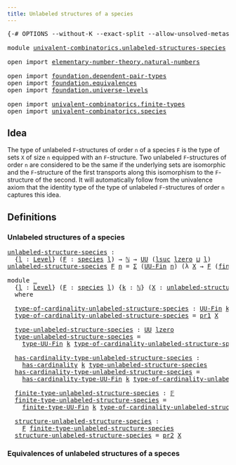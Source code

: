 ```yaml
---
title: Unlabeled structures of a species
---
```


<pre class="Agda"><a id="59" class="Symbol">{-#</a> <a id="63" class="Keyword">OPTIONS</a> <a id="71" class="Pragma">--without-K</a> <a id="83" class="Pragma">--exact-split</a> <a id="97" class="Pragma">--allow-unsolved-metas</a> <a id="120" class="Symbol">#-}</a>

<a id="125" class="Keyword">module</a> <a id="132" href="univalent-combinatorics.unlabeled-structures-species.html" class="Module">univalent-combinatorics.unlabeled-structures-species</a> <a id="185" class="Keyword">where</a>

<a id="192" class="Keyword">open</a> <a id="197" class="Keyword">import</a> <a id="204" href="elementary-number-theory.natural-numbers.html" class="Module">elementary-number-theory.natural-numbers</a>

<a id="246" class="Keyword">open</a> <a id="251" class="Keyword">import</a> <a id="258" href="foundation.dependent-pair-types.html" class="Module">foundation.dependent-pair-types</a>
<a id="290" class="Keyword">open</a> <a id="295" class="Keyword">import</a> <a id="302" href="foundation.equivalences.html" class="Module">foundation.equivalences</a>
<a id="326" class="Keyword">open</a> <a id="331" class="Keyword">import</a> <a id="338" href="foundation.universe-levels.html" class="Module">foundation.universe-levels</a>

<a id="366" class="Keyword">open</a> <a id="371" class="Keyword">import</a> <a id="378" href="univalent-combinatorics.finite-types.html" class="Module">univalent-combinatorics.finite-types</a>
<a id="415" class="Keyword">open</a> <a id="420" class="Keyword">import</a> <a id="427" href="univalent-combinatorics.species.html" class="Module">univalent-combinatorics.species</a>
</pre>
## Idea

The type of unlabeled `F`-structures of order `n` of a species `F` is the type of sets `X` of size `n` equipped with an `F`-structure. Two unlabeled `F`-structures of order `n` are considered to be the same if the underlying sets are isomorphic and the `F`-structure of the first transports along this isomorphism to the `F`-structure of the second. It will automatically follow from the univalence axiom that the identity type of the type of unlabeled `F`-structures of order `n` captures this idea.

## Definitions

### Unlabeled structures of a species

<pre class="Agda"><a id="unlabeled-structure-species"></a><a id="1038" href="univalent-combinatorics.unlabeled-structures-species.html#1038" class="Function">unlabeled-structure-species</a> <a id="1066" class="Symbol">:</a>
  <a id="1070" class="Symbol">{</a><a id="1071" href="univalent-combinatorics.unlabeled-structures-species.html#1071" class="Bound">l</a> <a id="1073" class="Symbol">:</a> <a id="1075" href="Agda.Primitive.html#597" class="Postulate">Level</a><a id="1080" class="Symbol">}</a> <a id="1082" class="Symbol">(</a><a id="1083" href="univalent-combinatorics.unlabeled-structures-species.html#1083" class="Bound">F</a> <a id="1085" class="Symbol">:</a> <a id="1087" href="univalent-combinatorics.species.html#429" class="Function">species</a> <a id="1095" href="univalent-combinatorics.unlabeled-structures-species.html#1071" class="Bound">l</a><a id="1096" class="Symbol">)</a> <a id="1098" class="Symbol">→</a> <a id="1100" href="elementary-number-theory.natural-numbers.html#1530" class="Datatype">ℕ</a> <a id="1102" class="Symbol">→</a> <a id="1104" href="foundation-core.universe-levels.html#235" class="Primitive">UU</a> <a id="1107" class="Symbol">(</a><a id="1108" href="Agda.Primitive.html#780" class="Primitive">lsuc</a> <a id="1113" href="Agda.Primitive.html#764" class="Primitive">lzero</a> <a id="1119" href="Agda.Primitive.html#810" class="Primitive Operator">⊔</a> <a id="1121" href="univalent-combinatorics.unlabeled-structures-species.html#1071" class="Bound">l</a><a id="1122" class="Symbol">)</a>
<a id="1124" href="univalent-combinatorics.unlabeled-structures-species.html#1038" class="Function">unlabeled-structure-species</a> <a id="1152" href="univalent-combinatorics.unlabeled-structures-species.html#1152" class="Bound">F</a> <a id="1154" href="univalent-combinatorics.unlabeled-structures-species.html#1154" class="Bound">n</a> <a id="1156" class="Symbol">=</a> <a id="1158" href="foundation-core.dependent-pair-types.html#515" class="Record">Σ</a> <a id="1160" class="Symbol">(</a><a id="1161" href="univalent-combinatorics.finite-types.html#5852" class="Function">UU-Fin</a> <a id="1168" href="univalent-combinatorics.unlabeled-structures-species.html#1154" class="Bound">n</a><a id="1169" class="Symbol">)</a> <a id="1171" class="Symbol">(λ</a> <a id="1174" href="univalent-combinatorics.unlabeled-structures-species.html#1174" class="Bound">X</a> <a id="1176" class="Symbol">→</a> <a id="1178" href="univalent-combinatorics.unlabeled-structures-species.html#1152" class="Bound">F</a> <a id="1180" class="Symbol">(</a><a id="1181" href="univalent-combinatorics.finite-types.html#13871" class="Function">finite-type-UU-Fin</a> <a id="1200" href="univalent-combinatorics.unlabeled-structures-species.html#1154" class="Bound">n</a> <a id="1202" href="univalent-combinatorics.unlabeled-structures-species.html#1174" class="Bound">X</a><a id="1203" class="Symbol">))</a>

<a id="1207" class="Keyword">module</a> <a id="1214" href="univalent-combinatorics.unlabeled-structures-species.html#1214" class="Module">_</a>
  <a id="1218" class="Symbol">{</a><a id="1219" href="univalent-combinatorics.unlabeled-structures-species.html#1219" class="Bound">l</a> <a id="1221" class="Symbol">:</a> <a id="1223" href="Agda.Primitive.html#597" class="Postulate">Level</a><a id="1228" class="Symbol">}</a> <a id="1230" class="Symbol">(</a><a id="1231" href="univalent-combinatorics.unlabeled-structures-species.html#1231" class="Bound">F</a> <a id="1233" class="Symbol">:</a> <a id="1235" href="univalent-combinatorics.species.html#429" class="Function">species</a> <a id="1243" href="univalent-combinatorics.unlabeled-structures-species.html#1219" class="Bound">l</a><a id="1244" class="Symbol">)</a> <a id="1246" class="Symbol">{</a><a id="1247" href="univalent-combinatorics.unlabeled-structures-species.html#1247" class="Bound">k</a> <a id="1249" class="Symbol">:</a> <a id="1251" href="elementary-number-theory.natural-numbers.html#1530" class="Datatype">ℕ</a><a id="1252" class="Symbol">}</a> <a id="1254" class="Symbol">(</a><a id="1255" href="univalent-combinatorics.unlabeled-structures-species.html#1255" class="Bound">X</a> <a id="1257" class="Symbol">:</a> <a id="1259" href="univalent-combinatorics.unlabeled-structures-species.html#1038" class="Function">unlabeled-structure-species</a> <a id="1287" href="univalent-combinatorics.unlabeled-structures-species.html#1231" class="Bound">F</a> <a id="1289" href="univalent-combinatorics.unlabeled-structures-species.html#1247" class="Bound">k</a><a id="1290" class="Symbol">)</a>
  <a id="1294" class="Keyword">where</a>

  <a id="1303" href="univalent-combinatorics.unlabeled-structures-species.html#1303" class="Function">type-of-cardinality-unlabeled-structure-species</a> <a id="1351" class="Symbol">:</a> <a id="1353" href="univalent-combinatorics.finite-types.html#5852" class="Function">UU-Fin</a> <a id="1360" href="univalent-combinatorics.unlabeled-structures-species.html#1247" class="Bound">k</a>
  <a id="1364" href="univalent-combinatorics.unlabeled-structures-species.html#1303" class="Function">type-of-cardinality-unlabeled-structure-species</a> <a id="1412" class="Symbol">=</a> <a id="1414" href="foundation-core.dependent-pair-types.html#605" class="Field">pr1</a> <a id="1418" href="univalent-combinatorics.unlabeled-structures-species.html#1255" class="Bound">X</a>

  <a id="1423" href="univalent-combinatorics.unlabeled-structures-species.html#1423" class="Function">type-unlabeled-structure-species</a> <a id="1456" class="Symbol">:</a> <a id="1458" href="foundation-core.universe-levels.html#235" class="Primitive">UU</a> <a id="1461" href="Agda.Primitive.html#764" class="Primitive">lzero</a>
  <a id="1469" href="univalent-combinatorics.unlabeled-structures-species.html#1423" class="Function">type-unlabeled-structure-species</a> <a id="1502" class="Symbol">=</a>
    <a id="1508" href="univalent-combinatorics.finite-types.html#5914" class="Function">type-UU-Fin</a> <a id="1520" href="univalent-combinatorics.unlabeled-structures-species.html#1247" class="Bound">k</a> <a id="1522" href="univalent-combinatorics.unlabeled-structures-species.html#1303" class="Function">type-of-cardinality-unlabeled-structure-species</a>

  <a id="1573" href="univalent-combinatorics.unlabeled-structures-species.html#1573" class="Function">has-cardinality-type-unlabeled-structure-species</a> <a id="1622" class="Symbol">:</a>
    <a id="1628" href="univalent-combinatorics.finite-types.html#5208" class="Function">has-cardinality</a> <a id="1644" href="univalent-combinatorics.unlabeled-structures-species.html#1247" class="Bound">k</a> <a id="1646" href="univalent-combinatorics.unlabeled-structures-species.html#1423" class="Function">type-unlabeled-structure-species</a>
  <a id="1681" href="univalent-combinatorics.unlabeled-structures-species.html#1573" class="Function">has-cardinality-type-unlabeled-structure-species</a> <a id="1730" class="Symbol">=</a>
    <a id="1736" href="univalent-combinatorics.finite-types.html#5994" class="Function">has-cardinality-type-UU-Fin</a> <a id="1764" href="univalent-combinatorics.unlabeled-structures-species.html#1247" class="Bound">k</a> <a id="1766" href="univalent-combinatorics.unlabeled-structures-species.html#1303" class="Function">type-of-cardinality-unlabeled-structure-species</a>

  <a id="1817" href="univalent-combinatorics.unlabeled-structures-species.html#1817" class="Function">finite-type-unlabeled-structure-species</a> <a id="1857" class="Symbol">:</a> <a id="1859" href="univalent-combinatorics.finite-types.html#4873" class="Function">𝔽</a>
  <a id="1863" href="univalent-combinatorics.unlabeled-structures-species.html#1817" class="Function">finite-type-unlabeled-structure-species</a> <a id="1903" class="Symbol">=</a>
    <a id="1909" href="univalent-combinatorics.finite-types.html#13871" class="Function">finite-type-UU-Fin</a> <a id="1928" href="univalent-combinatorics.unlabeled-structures-species.html#1247" class="Bound">k</a> <a id="1930" href="univalent-combinatorics.unlabeled-structures-species.html#1303" class="Function">type-of-cardinality-unlabeled-structure-species</a>

  <a id="1981" href="univalent-combinatorics.unlabeled-structures-species.html#1981" class="Function">structure-unlabeled-structure-species</a> <a id="2019" class="Symbol">:</a>
    <a id="2025" href="univalent-combinatorics.unlabeled-structures-species.html#1231" class="Bound">F</a> <a id="2027" href="univalent-combinatorics.unlabeled-structures-species.html#1817" class="Function">finite-type-unlabeled-structure-species</a>
  <a id="2069" href="univalent-combinatorics.unlabeled-structures-species.html#1981" class="Function">structure-unlabeled-structure-species</a> <a id="2107" class="Symbol">=</a> <a id="2109" href="foundation-core.dependent-pair-types.html#617" class="Field">pr2</a> <a id="2113" href="univalent-combinatorics.unlabeled-structures-species.html#1255" class="Bound">X</a>
</pre>
### Equivalences of unlabeled structures of a speces
